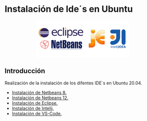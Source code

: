 <div align="justify">

# Instalación de Ide´s en Ubuntu
  <div align="center">
   <img src="Img/IDE.png"width="300px">
  </div>

## Introducción
  Realización de la instalación de los difentes IDE´s en Ubuntu 20.04.
  - [Instalación de Netbeans 8.](NETBEANS-8.md)
  - [Instalación de Netbeans 12.](NETBEANS-12.md)
  - [Instalación de Eclipse.](ECLIPSE.md)
  - [Instalación de Intelij.](INTELIJ.md)
  - [Instalación de VS-Code.](VS-CODE.md)
</div>
